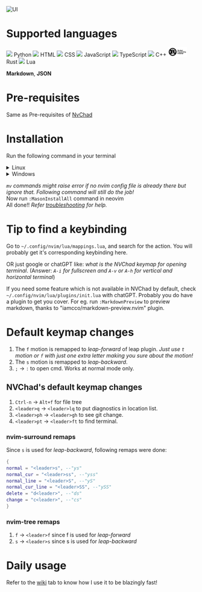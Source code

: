 ![UI](https://github.com/user-attachments/assets/9b20431b-ab4d-4e61-b6c4-5b9519154623)

# Supported languages
<img src="https://cdn.jsdelivr.net/gh/devicons/devicon/icons/python/python-original.svg" width="5%"/> Python
<img src="https://cdn.jsdelivr.net/gh/devicons/devicon/icons/html5/html5-original.svg" width="5%"/> HTML
<img src="https://cdn.jsdelivr.net/gh/devicons/devicon/icons/css3/css3-original.svg" width="5%"/> CSS
<img src="https://cdn.jsdelivr.net/gh/devicons/devicon/icons/javascript/javascript-original.svg" width="5%"/> JavaScript
<img src="https://cdn.jsdelivr.net/gh/devicons/devicon/icons/typescript/typescript-original.svg" width="5%"/> TypeScript
<img src="https://cdn.jsdelivr.net/gh/devicons/devicon/icons/cplusplus/cplusplus-original.svg" width="5%"/> C++
<picture>
    <source media="(prefers-color-scheme: dark)" srcset="https://raw.githubusercontent.com/rust-lang/www.rust-lang.org/master/static/images/rust-social-wide-dark.svg">
    <source media="(prefers-color-scheme: light)" srcset="https://raw.githubusercontent.com/rust-lang/www.rust-lang.org/master/static/images/rust-social-wide-light.svg">
    <img alt="The Rust Programming Language: A language empowering everyone to build reliable and efficient software"
         src="https://raw.githubusercontent.com/rust-lang/www.rust-lang.org/master/static/images/rust-social-wide-light.svg"
         width="10%">
  </picture> Rust
<img src="https://cdn.jsdelivr.net/gh/devicons/devicon/icons/lua/lua-original.svg" width="5%"/> Lua

**Markdown**, **JSON**
# Pre-requisites
Same as Pre-requisites of [NvChad](https://nvchad.com/docs/quickstart/install)

# Installation
Run the following command in your terminal
<details>
<summary>Linux</summary>
<details>
<summary>Clean cache of old setup</summary>
    
 ```bash
 rm -rf ~/.local/state/nvim
 rm -rf ~/.local/share/nvim
 ```
</details>

```bash
mv ~/.config/nvim ~/.config/nvim-backup
mv ~/.local/share/nvim ~/.local/share/nvim-backup
git clone https://github.com/Suryansh-Dey/neovim-config.git ~/.config/nvim && nvim
```
</details>
<details>
<summary>Windows</summary>
In powershell
<details>
<summary>Clean cache of old setup</summary>
    
```powershell
rm -Force $HOME\AppData\Local\nvim-data
```
</details>

```powershell
mv $HOME/AppData/Local/nvim $HOME/AppData/Local/nvim-backup
mv $HOME/AppData/Local/nvim-data $HOME/AppData/Local/nvim-data-backup
git clone https://github.com/Suryansh-Dey/neovim-config.git $HOME/AppData/Local/nvim && nvim
```
</details>

*`mv` commands might raise error if no nvim config file is already there but ignore that. Following command will still do the job!*  
Now run `:MasonInstallAll` command in neovim  
All done!! *Refer [troubleshooting](https://github.com/Suryansh-Dey/neovim-config/wiki/Troubleshooting) for help.*
# Tip to find a keybinding
Go to `~/.config/nvim/lua/mappings.lua`, and search for the action. You will probably get it's corresponding keybinding here.

OR just google or chatGPT like: *what is the NVChad keymap for opening terminal*. (Answer: *`A-i` for fullscreen and `A-v` or `A-h` for vertical and horizontal terminal*)

If you need some feature which is not available in NVChad by default, check `~/.config/nvim/lua/plugins/init.lua` with chatGPT. Probably you do have a plugin to get you cover. For eg. run `:MarkdownPreview` to preview markdown, thanks to "iamcco/markdown-preview.nvim" plugin.

# Default keymap changes
1. The `f` motion is remapped to *leap-forward* of leap plugin. *Just use `t` motion or `f` with just one extra letter making you sure about the motion!*
2. The `s` motion is remapped to *leap-backward*.
3. `;` -> `:` to open cmd. Works at normal mode only.
## NVChad's default keymap changes
1. `Ctrl-n` -> `Alt+f` for file tree
2. `<leader>q` -> `<leader>lq` to put diagnostics in location list.
3. `<leader>ph` -> `<leader>gh` to see git change.
4. `<leader>pt` -> `<leader>ft` to find terminal.


### nvim-surround remaps
Since `s` is used for *leap-backward*, following remaps were done:
``` lua
{
normal = "<leader>s", --"ys"
normal_cur = "<leader>ss", --"yss"
normal_line = "<leader>S", --"yS"
normal_cur_line = "<leader>SS", --"ySS"
delete = "d<leader>", --"ds"
change = "c<leader>", --"cs"
}
```
### nvim-tree remaps
1. `f` -> `<leader>f` since f is used for *leap-forward*
2. `s` -> `<leader>s` since s is used for *leap-backward*
# Daily usage
Refer to the [wiki](https://github.com/Suryansh-Dey/neovim-config/wiki) tab to know how I use it to be blazingly fast!
